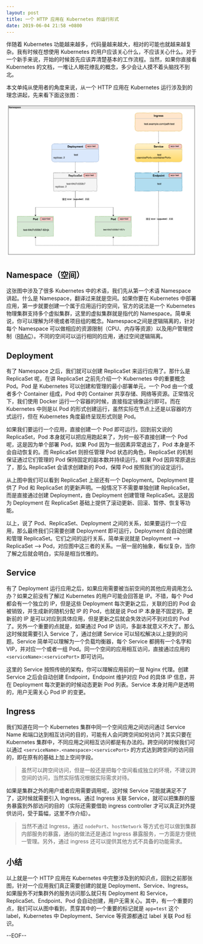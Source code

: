 ```yaml
---
layout: post
title: 一个 HTTP 应用在 Kubernetes 的运行形式
date: 2019-06-04 21:58 +0800
---
```


伴随着 Kubernetes 功能越来越多，代码量越来越大，相对的可能也就越来越复杂。我有时候在想使用 Kubernetes 的用户应该关心什么，不应该关心什么。对于一个新手来说，开始的时候首先应该弄清楚基本的工作流程。当然，如果你直接看 Kubernetes 的文档，一堆让人眼花缭乱的概念，多少会让人摸不着头脑找不到北。

本文单纯从使用者的角度来说，从一个 HTTP 应用在 Kubernetes 运行涉及到的理念讲起，先来看下面这张图：

![](./images/kubernetes-app.png)

## Namespace（空间）

这张图中涉及了很多 Kubernetes 中的术语，我们先从第一个术语 Namespace 讲起。什么是 Namespace，翻译过来就是空间。如果你要在 Kubernetes 中部署应用，第一步就要创建一个属于应用运行的空间，官方的说法是一个 Kubernetes 物理集群支持多个虚拟集群，这里的虚拟集群就是指代的 Namespace。简单来说，你可以理解为环境或者项目组的概念。Namespace之间是逻辑隔离的，针对每个 Namespace 可以做相应的资源限制（CPU、内存等资源）以及用户管理控制（[RBAC](https://kubernetes.io/docs/reference/access-authn-authz/rbac/)）。不同的空间可以运行相同的应用，通过空间逻辑隔离。

## Deployment

有了 Namespace 之后，我们就可以创建 ReplicaSet 来运行应用了。那什么是 ReplicaSet 呢，在讲 ReplicaSet 之前先介绍一个 Kubernetes 中的重要概念 Pod。Pod 是 Kubernetes 可以创建和管理的最小部署单元，一个 Pod 由一个或者多个 Container 组成，Pod 中的 Container 共享存储、网络等资源。正常情况下，我们使用 Docker 运行一个容器的时候，直接指定镜像运行即可。而在 Kubernetes 中则是以 Pod 的形式创建运行，虽然实际在节点上还是以容器的方式运行，但在 Kubernetes 角度最终呈现形式则是 Pod。

如果我们要运行一个应用，直接创建一个 Pod 即可运行。回到前文说的 ReplicaSet，Pod 本身就可以把应用跑起来了，为何一般不直接创建一个 Pod 呢，这是因为单个部署 Pod，如果 Pod 因为一些因素异常退出了，Pod 本身是不会自动恢复的。而 ReplicaSet 则担任管理 Pod 状态的角色，ReplicaSet 的机制保证通过它们管理的 Pod 保持固定的副本数并持续运行。如果 Pod 因异常原退出了，那么 ReplicaSet 会请求创建新的 Pod，保障 Pod 按照我们的设定运行。

从上图中我们可以看到 ReplicaSet 上层还有一个 Deployment。Deployment 提供了 Pod 和 ReplicaSet 的更新声明。一般情况下不需要单独创建 ReplicaSet，而是直接通过创建 Deployment，由 Deployment 创建管理 ReplicaSet。这是因为 Deployment 在 ReplicaSet 基础上提供了滚动更新、回滚、暂停、恢复等功能。

以上，说了 Pod、ReplicaSet、Deployment 之间的关系，如果要运行一个应用，那么最终我们只需要创建 Deployment 即可运行，Deployment 会自动创建和管理 ReplicaSet。它们之间的运行关系，简单来说就是 Deployment --> ReplicaSet --> Pod，对应图中这三者的关系。一层一层的抽象，看似复杂，当你了解之后就会明白，实际是相当优雅的。

## Service

有了 Deployment 运行应用之后，如果应用需要被当前空间的其他应用调用怎么办？如果之前没有了解过 Kubernetes 的用户可能会回答是 IP。不错，每个 Pod 都会有一个独立的 IP，但是这些 Deployment 每次更新之后，关联的旧的 Pod 会被销毁，并生成新的随机分配 IP 的 Pod，也就是说 Pod IP 本身是不固定的。更新前的 IP 是可以对应到具体应用，但是更新之后就会失效访问不到对应的 Pod 了。另外一个重要的点就是，如果通过 Pod IP 访问，多副本就意义不大了。那么这时候就需要引入 Service 了，通过创建 Service 可以轻松解决以上提到的问题。Service 简单可以理解为一个负载均衡器，每个 Service 都拥有一个名字和 VIP，并对应一个或者一组 Pod。同一个空间的应用相互访问，直接通过应用的 `<serviceName>:<servicePort>` 即可访问。

这里的 Service 按照传统的架构，你可以理解应用前的一层 Nginx 代理。创建 Service 之后会自动创建 Endpoint，Endpoint 维护对应 Pod 的具体 IP 信息，并在 Deployment 每次更新的时候动态更新 Pod 列表。Service 本身对用户是透明的，用户无需关心 Pod IP 的变更。

## Ingress

我们知道在同一个 Kubernetes 集群中同一个空间应用之间访问通过 Service Name 和端口达到相互访问的目的，可能有人会问跨空间如何访问？其实只要在 Kubernetes 集群中，不同应用之间相互访问都是有办法的。跨空间的时候我们可以通过 `<serviceName>.<namespace>:<servicePort>` 的方式达到跨空间的访问目的，即在原有的基础上加上空间字段。

> 虽然可以跨空间访问，但是一般还是把每个空间看成独立的环境，不建议跨空间的访问，当然实际情况根据实际需求对待。

如果是集群之外的用户或者应用需要调用呢，这时候 Service 可能就满足不了了，这时候就需要引入 Ingress。通过 Ingress 关联 Service，就可以把集群的服务暴露到外部访问的目的（实际还需要借助 ingress controller 才可以真正对外提供访问，受于篇幅，这里不作介绍）。

> 当然不通过 Ingress，通过 `nodePort`、`hostNetwork` 等方式也可以做到集群内部服务的暴露，通俗的做法还是通过 Ingress 暴露服务，一方面是方便统一管理。另外，通过 ingress 还可以提供其他方式不具备的功能需求。

## 小结

以上就是一个 HTTP 应用在 Kubernetes 中完整涉及到的知识点，回到之前那张图，针对一个应用我们真正需要创建的就是 Deployment、Service、Ingress。如果服务不对集群外的服务访问那么就只有 Deployment 和 Service，ReplicaSet、Endpoint、Pod 会自动创建，用户无需关心。其中，有一个重要的点，我们可以从图中看到，贯穿其中的一个重要的标记就是 `app=test` 这个 label，Kubernetes 中 Deployment、Service 等资源都通过 label 关联 Pod 标识。

--EOF--
